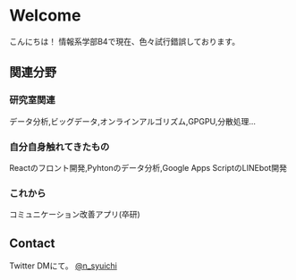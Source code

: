 # Welcome
こんにちは！
情報系学部B4で現在、色々試行錯誤しております。

## 関連分野
### 研究室関連
データ分析,ビッグデータ,オンラインアルゴリズム,GPGPU,分散処理...
### 自分自身触れてきたもの
Reactのフロント開発,Pyhtonのデータ分析,Google Apps ScriptのLINEbot開発
### これから
コミュニケーション改善アプリ(卒研)

## Contact
Twitter DMにて。
 [@n_syuichi](https://twitter.com/n_syuichi)
